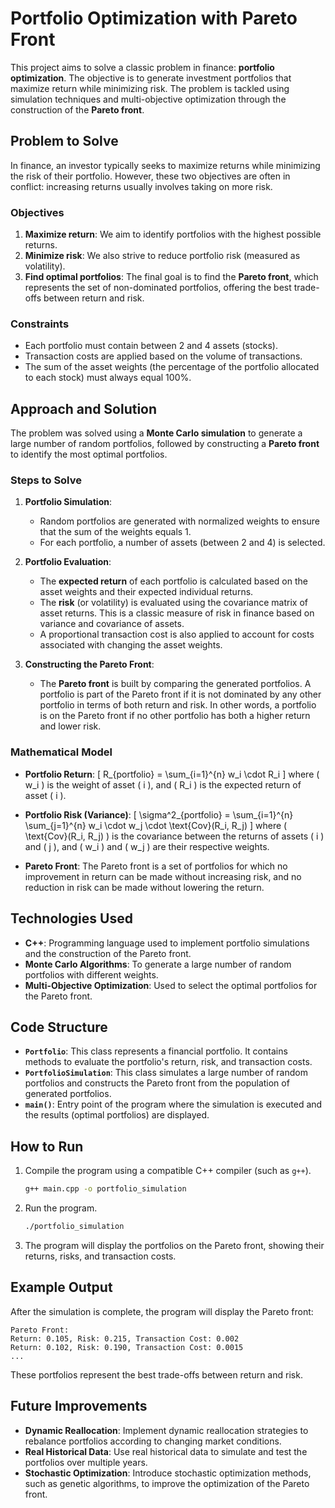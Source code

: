 

# Portfolio Optimization with Pareto Front


This project aims to solve a classic problem in finance: **portfolio optimization**. The objective is to generate investment portfolios that maximize return while minimizing risk. The problem is tackled using simulation techniques and multi-objective optimization through the construction of the **Pareto front**.

## Problem to Solve

In finance, an investor typically seeks to maximize returns while minimizing the risk of their portfolio. However, these two objectives are often in conflict: increasing returns usually involves taking on more risk.

### Objectives

1. **Maximize return**: We aim to identify portfolios with the highest possible returns.
2. **Minimize risk**: We also strive to reduce portfolio risk (measured as volatility).
3. **Find optimal portfolios**: The final goal is to find the **Pareto front**, which represents the set of non-dominated portfolios, offering the best trade-offs between return and risk.

### Constraints

- Each portfolio must contain between 2 and 4 assets (stocks).
- Transaction costs are applied based on the volume of transactions.
- The sum of the asset weights (the percentage of the portfolio allocated to each stock) must always equal 100%.

## Approach and Solution

The problem was solved using a **Monte Carlo simulation** to generate a large number of random portfolios, followed by constructing a **Pareto front** to identify the most optimal portfolios.

### Steps to Solve

1. **Portfolio Simulation**:
   - Random portfolios are generated with normalized weights to ensure that the sum of the weights equals 1.
   - For each portfolio, a number of assets (between 2 and 4) is selected.

2. **Portfolio Evaluation**:
   - The **expected return** of each portfolio is calculated based on the asset weights and their expected individual returns.
   - The **risk** (or volatility) is evaluated using the covariance matrix of asset returns. This is a classic measure of risk in finance based on variance and covariance of assets.
   - A proportional transaction cost is also applied to account for costs associated with changing the asset weights.

3. **Constructing the Pareto Front**:
   - The **Pareto front** is built by comparing the generated portfolios. A portfolio is part of the Pareto front if it is not dominated by any other portfolio in terms of both return and risk. In other words, a portfolio is on the Pareto front if no other portfolio has both a higher return and lower risk.

### Mathematical Model

- **Portfolio Return**:
  \[
  R_{portfolio} = \sum_{i=1}^{n} w_i \cdot R_i
  \]
  where \( w_i \) is the weight of asset \( i \), and \( R_i \) is the expected return of asset \( i \).

- **Portfolio Risk (Variance)**:
  \[
  \sigma^2_{portfolio} = \sum_{i=1}^{n} \sum_{j=1}^{n} w_i \cdot w_j \cdot \text{Cov}(R_i, R_j)
  \]
  where \( \text{Cov}(R_i, R_j) \) is the covariance between the returns of assets \( i \) and \( j \), and \( w_i \) and \( w_j \) are their respective weights.

- **Pareto Front**:
  The Pareto front is a set of portfolios for which no improvement in return can be made without increasing risk, and no reduction in risk can be made without lowering the return.

## Technologies Used

- **C++**: Programming language used to implement portfolio simulations and the construction of the Pareto front.
- **Monte Carlo Algorithms**: To generate a large number of random portfolios with different weights.
- **Multi-Objective Optimization**: Used to select the optimal portfolios for the Pareto front.

## Code Structure

- **`Portfolio`**: This class represents a financial portfolio. It contains methods to evaluate the portfolio's return, risk, and transaction costs.
- **`PortfolioSimulation`**: This class simulates a large number of random portfolios and constructs the Pareto front from the population of generated portfolios.
- **`main()`**: Entry point of the program where the simulation is executed and the results (optimal portfolios) are displayed.

## How to Run

1. Compile the program using a compatible C++ compiler (such as `g++`).
   ```bash
   g++ main.cpp -o portfolio_simulation
   ```

2. Run the program.
   ```bash
   ./portfolio_simulation
   ```

3. The program will display the portfolios on the Pareto front, showing their returns, risks, and transaction costs.

## Example Output

After the simulation is complete, the program will display the Pareto front:

```
Pareto Front:
Return: 0.105, Risk: 0.215, Transaction Cost: 0.002
Return: 0.102, Risk: 0.190, Transaction Cost: 0.0015
...
```

These portfolios represent the best trade-offs between return and risk.

## Future Improvements

- **Dynamic Reallocation**: Implement dynamic reallocation strategies to rebalance portfolios according to changing market conditions.
- **Real Historical Data**: Use real historical data to simulate and test the portfolios over multiple years.
- **Stochastic Optimization**: Introduce stochastic optimization methods, such as genetic algorithms, to improve the optimization of the Pareto front.

